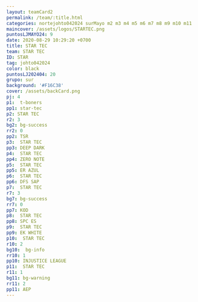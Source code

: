 ```yaml
---
layout: teamCard2
permalink: /team/:title.html
categories: nortejohto042024 surMayo m2 m3 m4 m5 m6 m7 m8 m9 m10 m11
maincover: /assets/logos/STARTEC.png
puntosLJMAYO24: 9
date: 2020-08-29 10:29:20 +0700
title: STAR TEC
team: STAR TEC
ID: STAR
tag: johto042024
color: black
puntosLJ202404: 20
grupo: sur
background: '#F16C38'
cover: /assets/backCard.png
pj: 4
p1:  t-boners
pp1: star-tec
p2: STAR TEC
r2: 3
bg2: bg-success
rr2: 0
pp2: TSR
p3:  STAR TEC
pp3: DEEP DARK
p4:  STAR TEC
pp4: ZERO NOTE
p5:  STAR TEC
pp5: ER AZUL
p6:  STAR TEC
pp6: DFS SAP
p7:  STAR TEC
r7: 3
bg7: bg-success
rr7: 0
pp7: KOD
p8:  STAR TEC
pp8: SPC ES
p9:  STAR TEC
pp9: EK WHITE
p10:  STAR TEC
r10: 2
bg10:  bg-info
rr10: 1
pp10: INJUSTICE LEAGUE
p11:  STAR TEC
r11: 1
bg11: bg-warning
rr11: 2
pp11: AEP
---
```



